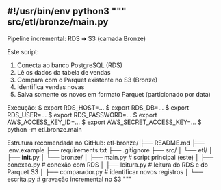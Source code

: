 #!/usr/bin/env python3
"""
src/etl/bronze/main.py
-----------------------
Pipeline incremental: RDS ➜ S3 (camada Bronze)

Este script:
1. Conecta ao banco PostgreSQL (RDS)
2. Lê os dados da tabela de vendas
3. Compara com o Parquet existente no S3 (Bronze)
4. Identifica vendas novas
5. Salva somente os novos em formato Parquet (particionado por data)

Execução:
$ export RDS_HOST=...
$ export RDS_DB=...
$ export RDS_USER=...
$ export RDS_PASSWORD=...
$ export AWS_ACCESS_KEY_ID=...
$ export AWS_SECRET_ACCESS_KEY=...
$ python -m etl.bronze.main

Estrutura recomendada no GitHub:
etl-bronze/
├── README.md
├── .env.example
├── requirements.txt
├── .gitignore
├── src/
│   └── etl/
│       ├── __init__.py
│       └── bronze/
│           ├── main.py         # script principal (este)
│           ├── conexao.py      # conexão com RDS
│           ├── leitura.py      # leitura do RDS e do Parquet S3
│           ├── comparador.py   # identificar novos registros
│           └── escrita.py      # gravação incremental no S3
"""

